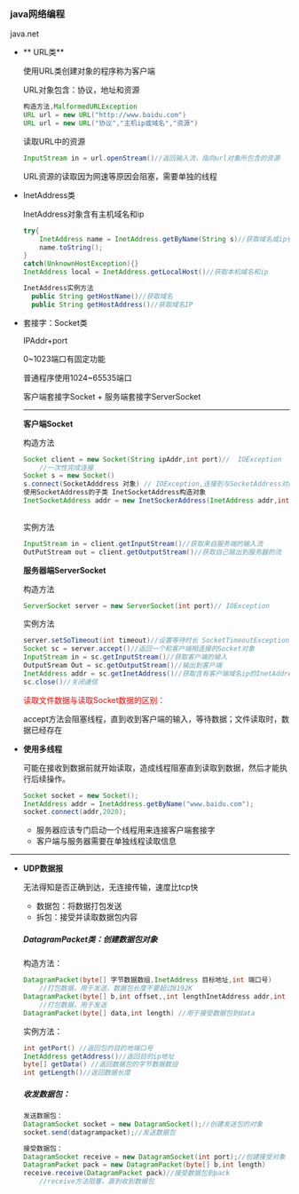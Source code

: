 ### java网络编程

java.net

* ** URL类**

  使用URL类创建对象的程序称为客户端

  URL对象包含：协议，地址和资源

  ```java
  构造方法,MalformedURLException
  URL url = new URL("http://www.baidu.com")
  URL url = new URL("协议","主机ip或域名","资源")
  ```

  读取URL中的资源

  ```java
  InputStream in = url.openStream()//返回输入流，指向url对象所包含的资源
  ```

  URL资源的读取因为网速等原因会阻塞，需要单独的线程

* InetAddress类

  InetAddress对象含有主机域名和ip

  ```java
  try{
      InetAddress name = InetAddress.getByName(String s)//获取域名或ip参数s的域名和ip
      name.toString();
  }
  catch(UnknownHostException){}
  InetAddress local = InetAddress.getLocalHost()//获取本机域名和ip
  ```

  ```java
  InetAddress实例方法
  	public String getHostName()//获取域名
  	public String getHostAddress()//获取域名IP
  ```

  

* 套接字：Socket类

  IPAddr+port

  0~1023端口有固定功能

  普通程序使用1024~65535端口

  客户端套接字Socket + 服务端套接字ServerSocket

  ---

  **客户端Socket**

  构造方法

  ```java
  Socket client = new Socket(String ipAddr,int port)//  IOException
      //一次性完成连接
  Socket s = new Socket()
  s.connect(SocketAdddress 对象) // IOException,连接到与SocketAddress对应的服务器
  使用SocketAddress的子类 InetSocketAddress构造对象
  InetSocketAddress addr = new InetSockerAddress(InetAddress addr,int port) 
    
  ```

  实例方法

  ```java
  InputStream in = client.getInputStream()//获取来自服务端的输入流
  OutPutStream out = client.getOutputStream()//获取自己输出到服务器的流
  ```

  **服务器端ServerSocket**

  构造方法

  ```java
  ServerSocket server = new ServerSocket(int port)// IOException
  ```

  实例方法

  ```java
  server.setSoTimeout(int timeout)//设置等待时长 SocketTimeoutException
  Socket sc = server.accept()//返回一个和客户端相连接的Socket对象
  InputStream in = sc.getInputStream()//获取客户端的输入
  OutputSream Out = sc.getOutputStream()//输出到客户端
  InetAddress addr = sc.getInetAddress()//获取含有客户端域名ip的InetAddress
  sc.close()//关闭通信
  ```

  <font color="red">读取文件数据与读取Socket数据的区别：</font>

  accept方法会阻塞线程，直到收到客户端的输入，等待数据；文件读取时，数据已经存在

* **使用多线程**

  可能在接收到数据前就开始读取，造成线程阻塞直到读取到数据，然后才能执行后续操作。

  ```java
  Socket socket = new Socket();
  InetAddress addr = InetAddress.getByName("www.baidu.com");
  socket.connect(addr,2020);
  ```

  * 服务器应该专门启动一个线程用来连接客户端套接字
  * 客户端与服务器需要在单独线程读取信息

---

* **UDP数据报**

  无法得知是否正确到达，无连接传输，速度比tcp快

  * 数据包：将数据打包发送
  * 拆包：接受并读取数据包内容

  ##### DatagramPacket类：创建数据包对象

  构造方法：

  ```java
  DatagramPacket(byte[] 字节数据数组,InetAddress 目标地址,int 端口号)
      //打包数据，用于发送，数据包长度不要超过8192K 
  DatagramPacket(byte[] b,int offset,,int lengthInetAddress addr,int port)
      //打包数据，用于发送
  DatagramPacket(byte[] data,int length) //用于接受数据包到data
  ```

  实例方法：

  ```java
  int getPort() //返回包的目的地端口号
  InetAddress getAddress()//返回目的ip地址
  byte[] getData() //返回数据包的字节数据数组
  int getLength()//返回数据长度
  ```

  ##### 收发数据包：

  ```java
  发送数据包：
  DatagramSocket socket = new DatagramSocket();//创建发送包的对象
  socket.send(datagrampacket);//发送数据包
  
  接受数据包：
  DatagramSocket receive = new DatagramSocket(int port);//创建接受对象
  DatagramPacket pack = new DatagramPacket(byte[] b,int length)
  receive.receive(DatagramPacket pack)//接受数据包到pack
      //receive方法阻塞，直到收到数据包
  ```

  

  